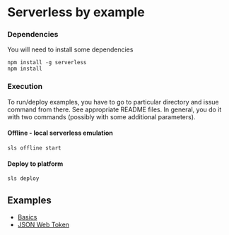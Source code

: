 # Serverless by example

### Dependencies 

You will need to install some dependencies 

```
npm install -g serverless
npm install
```

### Execution

To run/deploy examples, you have to go to particular directory and issue command from there. See appropriate README files.
In general, you do it with two commands (possibly with some additional parameters).

#### Offline - local serverless emulation

```
sls offline start 
```

#### Deploy to platform

```
sls deploy
```

## Examples 

- [Basics](functions/basics/)
- [JSON Web Token](functions/auth/jwt/)